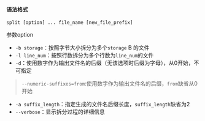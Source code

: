 

#### 语法格式
`split [option] ... file_name [new_file_prefix]`

参数option

- `-b storage`：按照字节大小拆分为多个`storage` B 的文件
- `-l line_num`：按照行数拆分为多个行数为`line_num`的文件
- `-d`：使用数字作为输出文件名的后缀（<span class='underline_span'>无该选项时后缀为字母</span>），从0开始，不可指定  
> `--numeric-suffixes=from`:使用数字作为输出文件名的后缀，`from`缺省从0开始
- `-a suffix_length`：指定生成的文件名后缀长度，`suffix_length`缺省为2
- `--verbose`：显示拆分过程的详细信息
